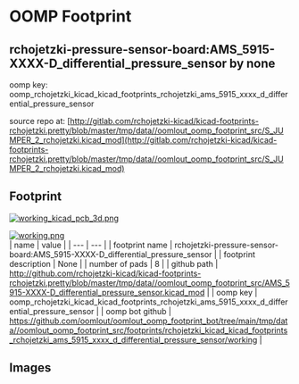 # OOMP Footprint  
## rchojetzki-pressure-sensor-board:AMS_5915-XXXX-D_differential_pressure_sensor  by none  
  
oomp key: oomp_rchojetzki_kicad_kicad_footprints_rchojetzki_ams_5915_xxxx_d_differential_pressure_sensor  
  
source repo at: [http://gitlab.com/rchojetzki-kicad/kicad-footprints-rchojetzki.pretty/blob/master/tmp/data//oomlout_oomp_footprint_src/S_JUMPER_2_rchojetzki.kicad_mod](http://gitlab.com/rchojetzki-kicad/kicad-footprints-rchojetzki.pretty/blob/master/tmp/data//oomlout_oomp_footprint_src/S_JUMPER_2_rchojetzki.kicad_mod)  
## Footprint  
  
[![working_kicad_pcb_3d.png](working_kicad_pcb_3d_600.png)](working_kicad_pcb_3d.png)  
  
[![working.png](working_600.png)](working.png)  
| name | value | 
| --- | --- | 
| footprint name | rchojetzki-pressure-sensor-board:AMS_5915-XXXX-D_differential_pressure_sensor | 
| footprint description | None | 
| number of pads | 8 | 
| github path | http://github.com/rchojetzki-kicad/kicad-footprints-rchojetzki.pretty/blob/master/tmp/data//oomlout_oomp_footprint_src/AMS_5915-XXXX-D_differential_pressure_sensor.kicad_mod | 
| oomp key | oomp_rchojetzki_kicad_kicad_footprints_rchojetzki_ams_5915_xxxx_d_differential_pressure_sensor | 
| oomp bot github | https://github.com/oomlout/oomlout_oomp_footprint_bot/tree/main/tmp/data//oomlout_oomp_footprint_src/footprints/rchojetzki_kicad_kicad_footprints_rchojetzki_ams_5915_xxxx_d_differential_pressure_sensor/working | 
## Images  

